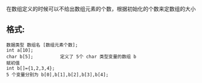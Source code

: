 在数组定义的时候可以不给出数组元素的个数，根据初始化的个数来定数组的大小
## 格式:
```
数据类型 数组名 [数组元素个数];
int a[10];
char b[5];          定义了 5个 char 类型变量的数组 b
赋初值
int b[]={1,2,3,4};
5 个变量分别为 b[0],b[1],b[2],b[3],b[4];
```

